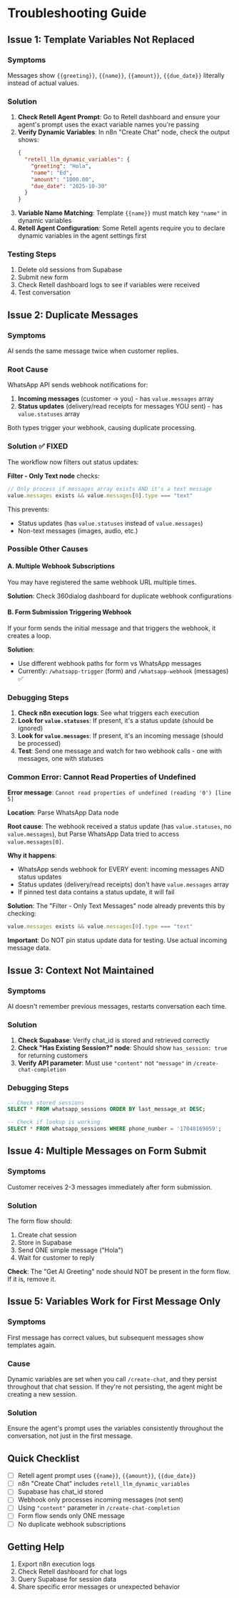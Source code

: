 # Troubleshooting Guide

## Issue 1: Template Variables Not Replaced

### Symptoms
Messages show `{{greeting}}`, `{{name}}`, `{{amount}}`, `{{due_date}}` literally instead of actual values.

### Solution
1. **Check Retell Agent Prompt**: Go to Retell dashboard and ensure your agent's prompt uses the exact variable names you're passing
2. **Verify Dynamic Variables**: In n8n "Create Chat" node, check the output shows:
   ```json
   {
     "retell_llm_dynamic_variables": {
       "greeting": "Hola",
       "name": "Ed",
       "amount": "1000.00",
       "due_date": "2025-10-30"
     }
   }
   ```
3. **Variable Name Matching**: Template `{{name}}` must match key `"name"` in dynamic variables
4. **Retell Agent Configuration**: Some Retell agents require you to declare dynamic variables in the agent settings first

### Testing Steps
1. Delete old sessions from Supabase
2. Submit new form
3. Check Retell dashboard logs to see if variables were received
4. Test conversation

## Issue 2: Duplicate Messages

### Symptoms
AI sends the same message twice when customer replies.

### Root Cause
WhatsApp API sends webhook notifications for:
1. **Incoming messages** (customer → you) - has `value.messages` array
2. **Status updates** (delivery/read receipts for messages YOU sent) - has `value.statuses` array

Both types trigger your webhook, causing duplicate processing.

### Solution ✅ FIXED
The workflow now filters out status updates:

**Filter - Only Text node** checks:
```javascript
// Only process if messages array exists AND it's a text message
value.messages exists && value.messages[0].type === "text"
```

This prevents:
- Status updates (has `value.statuses` instead of `value.messages`)
- Non-text messages (images, audio, etc.)

### Possible Other Causes

#### A. Multiple Webhook Subscriptions
You may have registered the same webhook URL multiple times.

**Solution**: Check 360dialog dashboard for duplicate webhook configurations

#### B. Form Submission Triggering Webhook
If your form sends the initial message and that triggers the webhook, it creates a loop.

**Solution**:
- Use different webhook paths for form vs WhatsApp messages
- Currently: `/whatsapp-trigger` (form) and `/whatsapp-webhook` (messages) ✅

### Debugging Steps

1. **Check n8n execution logs**: See what triggers each execution
2. **Look for `value.statuses`**: If present, it's a status update (should be ignored)
3. **Look for `value.messages`**: If present, it's an incoming message (should be processed)
4. **Test**: Send one message and watch for two webhook calls - one with messages, one with statuses

### Common Error: Cannot Read Properties of Undefined

**Error message**: `Cannot read properties of undefined (reading '0') [line 5]`

**Location**: Parse WhatsApp Data node

**Root cause**: The webhook received a status update (has `value.statuses`, no `value.messages`), but Parse WhatsApp Data tried to access `value.messages[0]`.

**Why it happens**:
- WhatsApp sends webhook for EVERY event: incoming messages AND status updates
- Status updates (delivery/read receipts) don't have `value.messages` array
- If pinned test data contains a status update, it will fail

**Solution**: The "Filter - Only Text Messages" node already prevents this by checking:
```javascript
value.messages exists && value.messages[0].type === "text"
```

**Important**: Do NOT pin status update data for testing. Use actual incoming message data.

## Issue 3: Context Not Maintained

### Symptoms
AI doesn't remember previous messages, restarts conversation each time.

### Solution
1. **Check Supabase**: Verify chat_id is stored and retrieved correctly
2. **Check "Has Existing Session?" node**: Should show `has_session: true` for returning customers
3. **Verify API parameter**: Must use `"content"` not `"message"` in `/create-chat-completion`

### Debugging Steps
```sql
-- Check stored sessions
SELECT * FROM whatsapp_sessions ORDER BY last_message_at DESC;

-- Check if lookup is working
SELECT * FROM whatsapp_sessions WHERE phone_number = '17048169059';
```

## Issue 4: Multiple Messages on Form Submit

### Symptoms
Customer receives 2-3 messages immediately after form submission.

### Solution
The form flow should:
1. Create chat session
2. Store in Supabase
3. Send ONE simple message ("Hola")
4. Wait for customer to reply

**Check**: The "Get AI Greeting" node should NOT be present in the form flow. If it is, remove it.

## Issue 5: Variables Work for First Message Only

### Symptoms
First message has correct values, but subsequent messages show templates again.

### Cause
Dynamic variables are set when you call `/create-chat`, and they persist throughout that chat session. If they're not persisting, the agent might be creating a new session.

### Solution
Ensure the agent's prompt uses the variables consistently throughout the conversation, not just in the first message.

## Quick Checklist

- [ ] Retell agent prompt uses `{{name}}`, `{{amount}}`, `{{due_date}}`
- [ ] n8n "Create Chat" includes `retell_llm_dynamic_variables`
- [ ] Supabase has chat_id stored
- [ ] Webhook only processes incoming messages (not sent)
- [ ] Using `"content"` parameter in `/create-chat-completion`
- [ ] Form flow sends only ONE message
- [ ] No duplicate webhook subscriptions

## Getting Help

1. Export n8n execution logs
2. Check Retell dashboard for chat logs
3. Query Supabase for session data
4. Share specific error messages or unexpected behavior